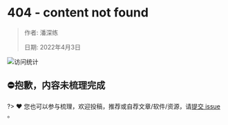 # 404 - content not found

> 作者: 潘深练
>
> 日期: 2022年4月3日

![访问统计](https://visitor-badge.glitch.me/badge?page_id=senlypan.weekly.404&left_color=blue&right_color=red)

## ⛔抱歉，内容未梳理完成
?> ❤️ 您也可以参与梳理，欢迎投稿，推荐或自荐文章/软件/资源，请[提交 issue](https://github.com/senlypan/weekly/issues) 。
